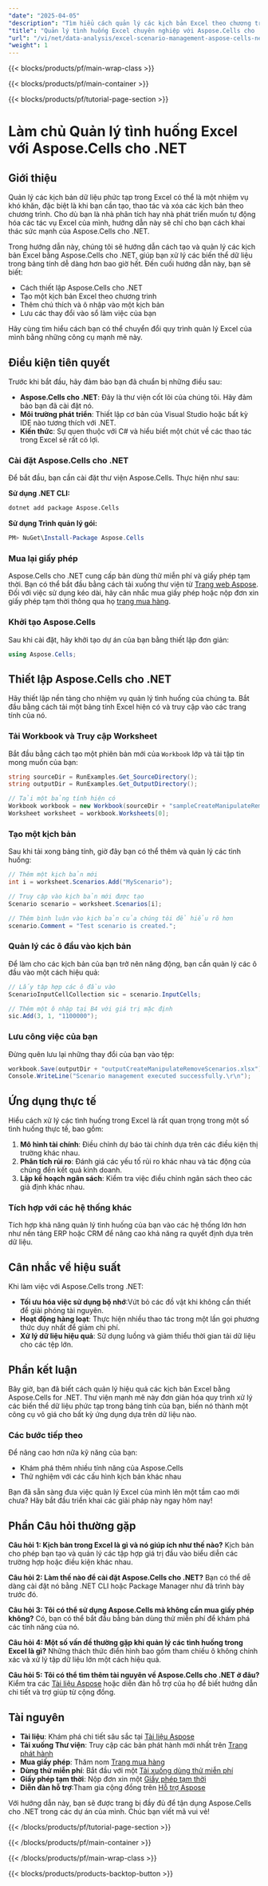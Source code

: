 ```yaml
---
"date": "2025-04-05"
"description": "Tìm hiểu cách quản lý các kịch bản Excel theo chương trình bằng Aspose.Cells cho .NET, nâng cao kỹ năng phân tích dữ liệu và tự động hóa của bạn."
"title": "Quản lý tình huống Excel chuyên nghiệp với Aspose.Cells cho .NET&#58; Hướng dẫn toàn diện"
"url": "/vi/net/data-analysis/excel-scenario-management-aspose-cells-net/"
"weight": 1
---
```


{{< blocks/products/pf/main-wrap-class >}}

{{< blocks/products/pf/main-container >}}

{{< blocks/products/pf/tutorial-page-section >}}


# Làm chủ Quản lý tình huống Excel với Aspose.Cells cho .NET

## Giới thiệu

Quản lý các kịch bản dữ liệu phức tạp trong Excel có thể là một nhiệm vụ khó khăn, đặc biệt là khi bạn cần tạo, thao tác và xóa các kịch bản theo chương trình. Cho dù bạn là nhà phân tích hay nhà phát triển muốn tự động hóa các tác vụ Excel của mình, hướng dẫn này sẽ chỉ cho bạn cách khai thác sức mạnh của Aspose.Cells cho .NET. 

Trong hướng dẫn này, chúng tôi sẽ hướng dẫn cách tạo và quản lý các kịch bản Excel bằng Aspose.Cells cho .NET, giúp bạn xử lý các biến thể dữ liệu trong bảng tính dễ dàng hơn bao giờ hết. Đến cuối hướng dẫn này, bạn sẽ biết:
- Cách thiết lập Aspose.Cells cho .NET
- Tạo một kịch bản Excel theo chương trình
- Thêm chú thích và ô nhập vào một kịch bản
- Lưu các thay đổi vào sổ làm việc của bạn

Hãy cùng tìm hiểu cách bạn có thể chuyển đổi quy trình quản lý Excel của mình bằng những công cụ mạnh mẽ này.

## Điều kiện tiên quyết
Trước khi bắt đầu, hãy đảm bảo bạn đã chuẩn bị những điều sau:
- **Aspose.Cells cho .NET**: Đây là thư viện cốt lõi của chúng tôi. Hãy đảm bảo bạn đã cài đặt nó.
- **Môi trường phát triển**: Thiết lập cơ bản của Visual Studio hoặc bất kỳ IDE nào tương thích với .NET.
- **Kiến thức**: Sự quen thuộc với C# và hiểu biết một chút về các thao tác trong Excel sẽ rất có lợi.

### Cài đặt Aspose.Cells cho .NET
Để bắt đầu, bạn cần cài đặt thư viện Aspose.Cells. Thực hiện như sau:

**Sử dụng .NET CLI:**

```bash
dotnet add package Aspose.Cells
```

**Sử dụng Trình quản lý gói:**

```powershell
PM> NuGet\Install-Package Aspose.Cells
```

### Mua lại giấy phép
Aspose.Cells cho .NET cung cấp bản dùng thử miễn phí và giấy phép tạm thời. Bạn có thể bắt đầu bằng cách tải xuống thư viện từ [Trang web Aspose](https://releases.aspose.com/cells/net/). Đối với việc sử dụng kéo dài, hãy cân nhắc mua giấy phép hoặc nộp đơn xin giấy phép tạm thời thông qua họ [trang mua hàng](https://purchase.aspose.com/buy).

### Khởi tạo Aspose.Cells
Sau khi cài đặt, hãy khởi tạo dự án của bạn bằng thiết lập đơn giản:

```csharp
using Aspose.Cells;
```

## Thiết lập Aspose.Cells cho .NET
Hãy thiết lập nền tảng cho nhiệm vụ quản lý tình huống của chúng ta. Bắt đầu bằng cách tải một bảng tính Excel hiện có và truy cập vào các trang tính của nó.

### Tải Workbook và Truy cập Worksheet
Bắt đầu bằng cách tạo một phiên bản mới của `Workbook` lớp và tải tập tin mong muốn của bạn:

```csharp
string sourceDir = RunExamples.Get_SourceDirectory();
string outputDir = RunExamples.Get_OutputDirectory();

// Tải một bảng tính hiện có
Workbook workbook = new Workbook(sourceDir + "sampleCreateManipulateRemoveScenarios.xlsx");
Worksheet worksheet = workbook.Worksheets[0];
```

### Tạo một kịch bản
Sau khi tải xong bảng tính, giờ đây bạn có thể thêm và quản lý các tình huống:

```csharp
// Thêm một kịch bản mới
int i = worksheet.Scenarios.Add("MyScenario");

// Truy cập vào kịch bản mới được tạo
Scenario scenario = worksheet.Scenarios[i];

// Thêm bình luận vào kịch bản của chúng tôi để hiểu rõ hơn
scenario.Comment = "Test scenario is created.";
```

### Quản lý các ô đầu vào kịch bản
Để làm cho các kịch bản của bạn trở nên năng động, bạn cần quản lý các ô đầu vào một cách hiệu quả:

```csharp
// Lấy tập hợp các ô đầu vào
ScenarioInputCellCollection sic = scenario.InputCells;

// Thêm một ô nhập tại B4 với giá trị mặc định
sic.Add(3, 1, "1100000");
```

### Lưu công việc của bạn
Đừng quên lưu lại những thay đổi của bạn vào tệp:

```csharp
workbook.Save(outputDir + "outputCreateManipulateRemoveScenarios.xlsx");
Console.WriteLine("Scenario management executed successfully.\r\n");
```

## Ứng dụng thực tế
Hiểu cách xử lý các tình huống trong Excel là rất quan trọng trong một số tình huống thực tế, bao gồm:
1. **Mô hình tài chính**: Điều chỉnh dự báo tài chính dựa trên các điều kiện thị trường khác nhau.
2. **Phân tích rủi ro**: Đánh giá các yếu tố rủi ro khác nhau và tác động của chúng đến kết quả kinh doanh.
3. **Lập kế hoạch ngân sách**: Kiểm tra việc điều chỉnh ngân sách theo các giả định khác nhau.

### Tích hợp với các hệ thống khác
Tích hợp khả năng quản lý tình huống của bạn vào các hệ thống lớn hơn như nền tảng ERP hoặc CRM để nâng cao khả năng ra quyết định dựa trên dữ liệu.

## Cân nhắc về hiệu suất
Khi làm việc với Aspose.Cells trong .NET:
- **Tối ưu hóa việc sử dụng bộ nhớ**:Vứt bỏ các đồ vật khi không cần thiết để giải phóng tài nguyên.
- **Hoạt động hàng loạt**: Thực hiện nhiều thao tác trong một lần gọi phương thức duy nhất để giảm chi phí.
- **Xử lý dữ liệu hiệu quả**: Sử dụng luồng và giảm thiểu thời gian tải dữ liệu cho các tệp lớn.

## Phần kết luận
Bây giờ, bạn đã biết cách quản lý hiệu quả các kịch bản Excel bằng Aspose.Cells for .NET. Thư viện mạnh mẽ này đơn giản hóa quy trình xử lý các biến thể dữ liệu phức tạp trong bảng tính của bạn, biến nó thành một công cụ vô giá cho bất kỳ ứng dụng dựa trên dữ liệu nào.

### Các bước tiếp theo
Để nâng cao hơn nữa kỹ năng của bạn:
- Khám phá thêm nhiều tính năng của Aspose.Cells
- Thử nghiệm với các cấu hình kịch bản khác nhau

Bạn đã sẵn sàng đưa việc quản lý Excel của mình lên một tầm cao mới chưa? Hãy bắt đầu triển khai các giải pháp này ngay hôm nay!

## Phần Câu hỏi thường gặp

**Câu hỏi 1: Kịch bản trong Excel là gì và nó giúp ích như thế nào?**
Kịch bản cho phép bạn tạo và quản lý các tập hợp giá trị đầu vào biểu diễn các trường hợp hoặc điều kiện khác nhau.

**Câu hỏi 2: Làm thế nào để cài đặt Aspose.Cells cho .NET?**
Bạn có thể dễ dàng cài đặt nó bằng .NET CLI hoặc Package Manager như đã trình bày trước đó.

**Câu hỏi 3: Tôi có thể sử dụng Aspose.Cells mà không cần mua giấy phép không?**
Có, bạn có thể bắt đầu bằng bản dùng thử miễn phí để khám phá các tính năng của nó.

**Câu hỏi 4: Một số vấn đề thường gặp khi quản lý các tình huống trong Excel là gì?**
Những thách thức điển hình bao gồm tham chiếu ô không chính xác và xử lý tập dữ liệu lớn một cách hiệu quả.

**Câu hỏi 5: Tôi có thể tìm thêm tài nguyên về Aspose.Cells cho .NET ở đâu?**
Kiểm tra các [Tài liệu Aspose](https://reference.aspose.com/cells/net/) hoặc diễn đàn hỗ trợ của họ để biết hướng dẫn chi tiết và trợ giúp từ cộng đồng.

## Tài nguyên
- **Tài liệu**: Khám phá chi tiết sâu sắc tại [Tài liệu Aspose](https://reference.aspose.com/cells/net/)
- **Tải xuống Thư viện**: Truy cập các bản phát hành mới nhất trên [Trang phát hành](https://releases.aspose.com/cells/net/)
- **Mua giấy phép**: Thăm nom [Trang mua hàng](https://purchase.aspose.com/buy)
- **Dùng thử miễn phí**: Bắt đầu với một [Tải xuống dùng thử miễn phí](https://releases.aspose.com/cells/net/)
- **Giấy phép tạm thời**: Nộp đơn xin một [Giấy phép tạm thời](https://purchase.aspose.com/temporary-license/)
- **Diễn đàn hỗ trợ**:Tham gia cộng đồng trên [Hỗ trợ Aspose](https://forum.aspose.com/c/cells/9) 

Với hướng dẫn này, bạn sẽ được trang bị đầy đủ để tận dụng Aspose.Cells cho .NET trong các dự án của mình. Chúc bạn viết mã vui vẻ!


{{< /blocks/products/pf/tutorial-page-section >}}

{{< /blocks/products/pf/main-container >}}

{{< /blocks/products/pf/main-wrap-class >}}

{{< blocks/products/products-backtop-button >}}